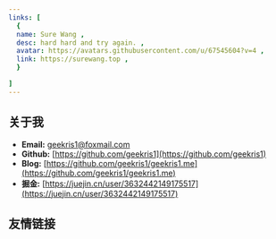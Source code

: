 ```yaml
---
links: [
  {
  name: Sure Wang ,
  desc: hard hard and try again. ,
  avatar: https://avatars.githubusercontent.com/u/67545604?v=4 ,
  link: https://surewang.top ,
  }

]
---
```

  <!-- {
  name: geekris1 ,
  desc: 正在写bug中... ,
  avatar: http://geekris1.oss-cn-beijing.aliyuncs.com/avatar/geekris1.jpg ,
  link: https://www.thez.cc/ ,
  } -->
 
 ## 关于我
- **Email:**  geekris1@foxmail.com</br> 
- **Github:** [https://github.com/geekris1](https://github.com/geekris1)
- **Blog:** [https://github.com/geekris1/geekris1.me](https://github.com/geekris1/geekris1.me)
- **掘金:** [https://juejin.cn/user/3632442149175517](https://juejin.cn/user/3632442149175517)

## 友情链接

<Link />



 